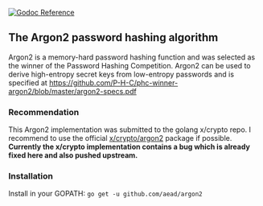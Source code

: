 [![Godoc Reference](https://godoc.org/github.com/aead/argon2?status.svg)](https://godoc.org/github.com/aead/argon2)

## The Argon2 password hashing algorithm

Argon2 is a memory-hard password hashing function and was selected as the winner of the Password Hashing Competition.
Argon2 can be used to derive high-entropy secret keys from low-entropy passwords and is specified at
https://github.com/P-H-C/phc-winner-argon2/blob/master/argon2-specs.pdf 

### Recommendation 
This Argon2 implementation was submitted to the golang x/crypto repo.
I recommend to use the official [x/crypto/argon2](https://godoc.org/golang.org/x/crypto/argon2) package if possible.  
**Currently the x/crypto implementation contains a bug which is already fixed here and also pushed upstream.**

### Installation

Install in your GOPATH: `go get -u github.com/aead/argon2`